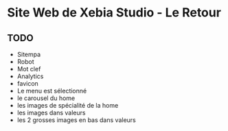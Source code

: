 Site Web de Xebia Studio - Le Retour
====================================



TODO
----

 * Sitempa
 * Robot
 * Mot clef
 * Analytics
 * favicon
 * Le menu est sélectionné
 * le carousel du home
 * les images de spécialité de la home
 * les images dans valeurs
 * les 2 grosses images en bas dans valeurs